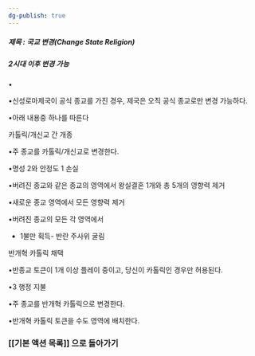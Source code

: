 ```yaml
---
dg-publish: true
---
```

##### 제목 : 국교 변경(Change State Religion)
##### 2시대 이후 변경 가능

•

•신성로마제국이 공식 종교를 가진 경우, 제국은 오직 공식 종교로만 변경 가능하다.

•아래 내용중 하나를 따른다

카톨릭/개신교 간 개종

•주 종교를 카톨릭/개신교로 변경한다.

•명성 2와 안정도 1 손실

•버려진 종교와 같은 종교의 영역에서 왕실결혼 1개와 총 5개의 영향력 제거

•새로운 종교 영역에서 모든 영향력 제거

•버려진 종교의 모든 각 영역에서  
- 1불만 획득- 반란 주사위 굴림

반개혁 카톨릭 채택

•반종교 토큰이 1개 이상 플레이 중이고, 당신이 카톨릭인 경우만 허용된다.

•3 행정 지불

•주 종교를 반개혁 카톨릭으로 변경한다.

•반개혁 카톨릭 토큰을 수도 영역에 배치한다.

### [[기본 액션 목록]] 으로 돌아가기